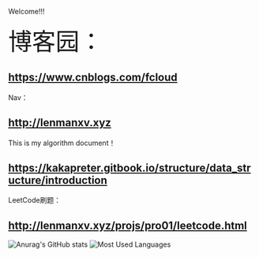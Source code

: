 
<!--
**kakapreter/kakapreter** is a ✨ _special_ ✨ repository because its `README.md` (this file) appears on your GitHub profile.

Here are some ideas to get you started:

- 🔭 I’m currently working on ...
- 🌱 I’m currently learning ...
- 👯 I’m looking to collaborate on ...
- 🤔 I’m looking for help with ...
- 💬 Ask me about ...
- 📫 How to reach me: ...
- 😄 Pronouns: ...
- ⚡ Fun fact: ...
-->

<p style="font-size:18 px;" >Welcome!!!</p>

<font size=14>博客园：</font>
## <a href="https://www.cnblogs.com/fcloud" target="_blank">https://www.cnblogs.com/fcloud</a>
Nav：
## <a href="http://lenmanxv.xyz" target="_blank">http://lenmanxv.xyz</a>
<!--
## 博客站：<a href="http://lenmanxv.top" target="_blank">http://lenmanxv.top</a>
-->

This is my algorithm document！
## <a href="https://kakapreter.gitbook.io/structure/data_structure/introduction" target="_blank">https://kakapreter.gitbook.io/structure/data_structure/introduction</a>

LeetCode刷题：
## <a href="http://lenmanxv.xyz/projs/pro01/leetcode.html" target="_blank">http://lenmanxv.xyz/projs/pro01/leetcode.html</a>

![Anurag's GitHub stats](https://github-readme-stats.vercel.app/api?username=kakapreter&hide=prs&line_height=24px&theme=graywhite&text_bold=false)
![Most Used Languages](https://github-readme-stats.vercel.app/api/top-langs/?username=kakapreter&theme=graywhite&layout=compact)
